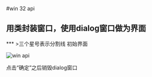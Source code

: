 
#win 32 api
## 用类封装窗口，使用dialog窗口做为界面
*** >三个星号表示分割线
初始界面

![win api](https://github.com/Roger8/win32api-tourial2/blob/master/winapi_with_class6/p1.jpg "windows1")

点击“确定”之后销毁dialog窗口

